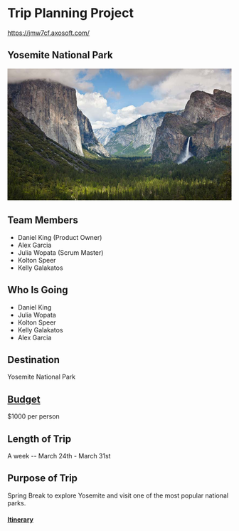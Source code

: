 # Trip Planning Project

https://jmw7cf.axosoft.com/

## Yosemite National Park
![Yosemite Valley](https://github.com/danielking13/TripProjectSE/blob/master/yosemite-photo.jpg "Yosemite National Park")

## Team Members
* Daniel King (Product Owner)
* Alex Garcia 
* Julia Wopata (Scrum Master)
* Kolton Speer
* Kelly Galakatos

## Who Is Going 
* Daniel King
* Julia Wopata
* Kolton Speer
* Kelly Galakatos
* Alex Garcia

## Destination
Yosemite National Park 
## [Budget](https://github.com/danielking13/TripProjectSE/blob/master/budget.md) 
$1000 per person
## Length of Trip 
A week -- March 24th - March 31st
## Purpose of Trip
Spring Break to explore Yosemite and visit one of the most popular national parks.
#### [Itinerary](https://github.com/danielking13/TripProjectSE/blob/master/Itinerary.md)
